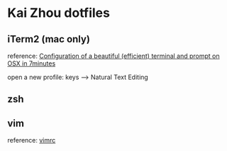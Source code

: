 # Kai Zhou dotfiles

## iTerm2 (mac only)

reference: [Configuration of a beautiful (efficient) terminal and prompt on OSX in 7minutes](https://medium.com/@Clovis_app/configuration-of-a-beautiful-efficient-terminal-and-prompt-on-osx-in-7-minutes-827c29391961)

open a new profile: keys --> Natural Text Editing

## zsh

## vim

reference: [vimrc](https://github.com/amix/vimrc)